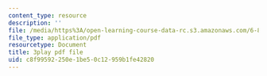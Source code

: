 ```yaml
---
content_type: resource
description: ''
file: /media/https%3A/open-learning-course-data-rc.s3.amazonaws.com/6-811-principles-and-practice-of-assistive-technology-fall-2014/c8f99592250e1be50c12959b1fe42820_x18bMLW4eO4.pdf
file_type: application/pdf
resourcetype: Document
title: 3play pdf file
uid: c8f99592-250e-1be5-0c12-959b1fe42820
---
```

